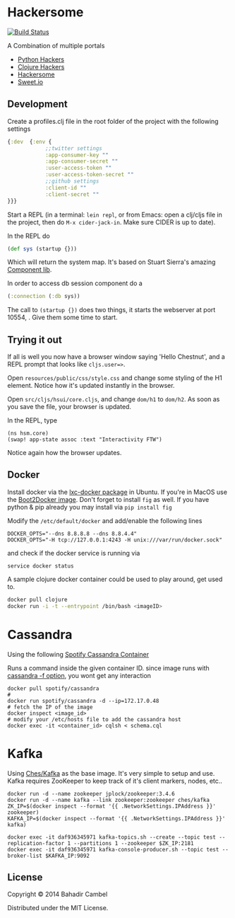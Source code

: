 # Hackersome

[![Build Status](https://travis-ci.org/bcambel/hackersome.svg?branch=development)](https://travis-ci.org/bcambel/hackersome)

A Combination of multiple portals

- [Python Hackers](http://pythonhackers.com)
- [Clojure Hackers](http://clojurehackers.com)
- [Hackersome](http://hackersome.com)
- [Sweet.io](http://sweet.io)

## Development

Create a profiles.clj file in the root folder of the project with the following settings

```clojure
{:dev  {:env {
			;;twitter settings
			:app-consumer-key ""
			:app-consumer-secret ""
			:user-access-token ""
			:user-access-token-secret ""
			;;github settings
			:client-id "" 
			:client-secret ""
}}}
```

Start a REPL (in a terminal: `lein repl`, or from Emacs: open a
clj/cljs file in the project, then do `M-x cider-jack-in`. Make sure
CIDER is up to date).

In the REPL do

```clojure
(def sys (startup {}))
```

Which will return the system map. It's based on Stuart Sierra's amazing [Component lib](https://github.com/stuartsierra/component).

In order to access db session component do a 

```clojure
(:connection (:db sys))
``` 

The call to `(startup {})` does two things, it starts the webserver at port
10554, . Give them some time to start.


## Trying it out

If all is well you now have a browser window saying 'Hello Chestnut',
and a REPL prompt that looks like `cljs.user=>`.

Open `resources/public/css/style.css` and change some styling of the
H1 element. Notice how it's updated instantly in the browser.

Open `src/cljs/hsui/core.cljs`, and change `dom/h1` to
`dom/h2`. As soon as you save the file, your browser is updated.

In the REPL, type

```
(ns hsm.core)
(swap! app-state assoc :text "Interactivity FTW")
```

Notice again how the browser updates.


Docker
---------------

Install docker via the [lxc-docker package](https://gist.github.com/bcambel/ba55a02124831388c4bc) in Ubuntu.
If you're in MacOS use the [Boot2Docker image](http://boot2docker.io/). Don't forget to install ```fig``` as well. If you have python & pip already you may install via ```pip install fig```

Modify the ```/etc/default/docker``` and add/enable the following lines

```
DOCKER_OPTS="--dns 8.8.8.8 --dns 8.8.4.4"
DOCKER_OPTS="-H tcp://127.0.0.1:4243 -H unix:///var/run/docker.sock"
```

and check if the docker service is running via

```
service docker status
```

A sample clojure docker container could be used to play around, get used to.

```bash
docker pull clojure
docker run -i -t --entrypoint /bin/bash <imageID>
```

Cassandra 
==========

Using the following [Spotify Cassandra Container](https://github.com/spotify/docker-cassandra)


Runs a command inside the given container ID. 
since image runs with [cassandra -f option](https://github.com/spotify/docker-cassandra/blob/master/cassandra/scripts/cassandra-singlenode.sh#L33), you wont get any interaction

```
docker pull spotify/cassandra
# 
docker run spotify/cassandra -d --ip=172.17.0.48
# fetch the IP of the image
docker inspect <image_id> 
# modify your /etc/hosts file to add the cassandra host
docker exec -it <container_id> cqlsh < schema.cql
```

Kafka
==========

Using [Ches/Kafka](https://registry.hub.docker.com/u/ches/kafka/) as the base image. It's very simple to 
setup and use. Kafka requires ZooKeeper to keep track of it's client markers, nodes, etc..

```shell
docker run -d --name zookeeper jplock/zookeeper:3.4.6
docker run -d --name kafka --link zookeeper:zookeeper ches/kafka
ZK_IP=$(docker inspect --format '{{ .NetworkSettings.IPAddress }}' zookeeper)
KAFKA_IP=$(docker inspect --format '{{ .NetworkSettings.IPAddress }}' kafka)

docker exec -it daf936345971 kafka-topics.sh --create --topic test --replication-factor 1 --partitions 1 --zookeeper $ZK_IP:2181
docker exec -it daf936345971 kafka-console-producer.sh --topic test --broker-list $KAFKA_IP:9092
```

## License

Copyright © 2014 Bahadir Cambel

Distributed under the MIT License.
